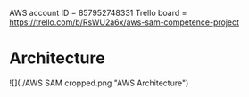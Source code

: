 AWS account ID = 857952748331
Trello board = https://trello.com/b/RsWU2a6x/aws-sam-competence-project

# Architecture

![](./AWS SAM cropped.png "AWS Architecture")
